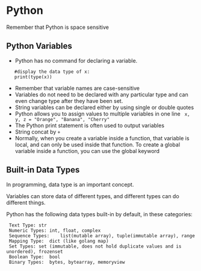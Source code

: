 # Python
Remember that Python is space sensitive

## Python Variables
 - Python has no command for declaring a variable.
 ```
    #display the data type of x:
    print(type(x)) 
  ```
 - Remember that variable names are case-sensitive
 - Variables do not need to be declared with any particular type and can even change type after they have been set.
 - String variables can be declared either by using single or double quotes
 - Python allows you to assign values to multiple variables in one line
 ``` x, y, z = "Orange", "Banana", "Cherry"```
 - The Python print statement is often used to output variables
 - String concat by `+`
 - Normally, when you create a variable inside a function, that variable is local, and can only be used inside that function.
   To create a global variable inside a function, you can use the global keyword
 
   
## Built-in Data Types
 In programming, data type is an important concept.
 
 Variables can store data of different types, and different types can do different things.
 
 Python has the following data types built-in by default, in these categories:
``` 
 Text Type:	str
 Numeric Types:	int, float, complex
 Sequence Types:	list(mutable array), tuple(immutable array), range
 Mapping Type:	dict (like golang map)
 Set Types:	set (immutable, does not hold duplicate values and is unordered), frozenset
 Boolean Type:	bool
 Binary Types:	bytes, bytearray, memoryview
```
